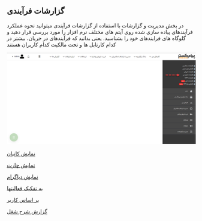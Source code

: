 ﻿## گزارشات فرآیندی

در بخش مدیریت و گزارشات با استفاده از گزارشات فرآیندی میتوانید نحوه عملکرد فرآیندهای پیاده سازی شده روی آیتم های مختلف نرم افزار را مورد بررسی قرار دهید و گلوگاه های فرایندهای خود را بشناسید. یعنی بدانید که فرآیندهای در جریان، بیشتر در کدام کارتابل ها و تحت مالکیت کدام کاربران هستند

![](TitleGozareshFarayandi.png)

[نمایش کانبان](https://github.com/1stco/PayamGostarDocs/blob/master/help%202.5.4/Management-and-reports/Process-reports/Kanban-Show/Kanban-Show.md)

[نمایش چارت](https://github.com/1stco/PayamGostarDocs/blob/master/help%202.5.4/Management-and-reports/Process-reports/Chart-Show/Chart-Show.md)

[نمایش دیاگرام](https://github.com/1stco/PayamGostarDocs/blob/master/help%202.5.4/Management-and-reports/Process-reports/View-diagram/View-diagram.md)

[به تفکیک فعالیتها](https://github.com/1stco/PayamGostarDocs/blob/master/help%202.5.4/Management-and-reports/Process-reports/Activities-separately/Activities-separately.md)

[بر اساس کاربر](https://github.com/1stco/PayamGostarDocs/blob/master/help%202.5.4/Management-and-reports/Process-reports/Based-%20user/Based-%20user.md)

 [گزارش شرح شغل](https://github.com/1stco/PayamGostarDocs/blob/master/help%202.5.4/Management-and-reports/Process-reports/Job-Description-Report/Job-Description-Report.md)